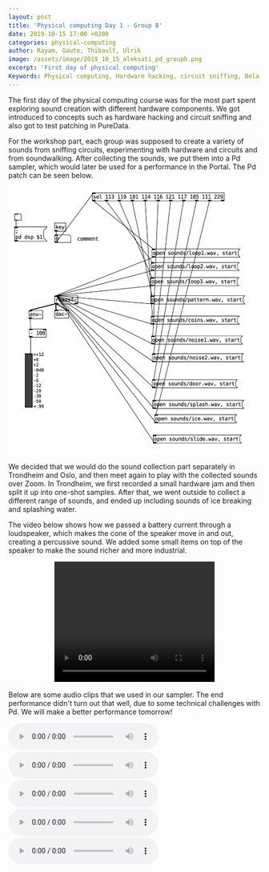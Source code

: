 ```yaml
---
layout: post
title: 'Physical computing Day 1 - Group B'
date: 2019-10-15 17:00 +0200
categories: physical-computing
author: Rayam, Gaute, Thibault, Ulrik
image: /assets/image/2019_10_15_aleksati_pd_groupb.png
excerpt: 'First day of physical computing'
Keywords: Physical computing, Hardware hacking, circuit sniffing, Bela, Pure Data
---
```


The first day of the physical computing course was for the most part spent exploring sound creation with different hardware components. We got introduced to concepts such as hardware hacking and circuit sniffing and also got to test patching in PureData.

For the workshop part, each group was supposed to create a variety of sounds from sniffing circuits, experimenting with hardware and circuits and from soundwalking. After collecting the sounds, we put them into a Pd sampler, which would later be used for a performance in the Portal. The Pd patch can be seen below.

<img src="/assets/image/2019_10_15_aleksati_pd_groupb.png">

We decided that we would do the sound collection part separately in Trondheim and Oslo, and then meet again to play with the collected sounds over Zoom. In Trondheim, we first recorded a small hardware jam and then split it up into one-shot samples. After that, we went outside to collect a different range of sounds, and ended up including sounds of ice breaking and splashing water.

The video below shows how we passed a battery current through a loudspeaker, which makes the cone of the speaker move in and out, creating a percussive sound. We added some small items on top of the speaker to make the sound richer and more industrial.

<figure align="middle">
  <video width="320" height="240" controls>
    <source src="https://docs.google.com/uc?export=download&id=1e8Bh-MyezMrAs49VHBkO_7yoE7xHy9eg" type='video/mp4'>
    Your browser does not support video tag.
  </video>
</figure>

Below are some audio clips that we used in our sampler. The end performance didn't turn out that well, due to some technical challenges with Pd. We will make a better performance tomorrow!

<audio controls>
  <source src="https://docs.google.com/uc?export=download&id=1S3LGg7p3v86RIsRZKJ4larZLS4Q-R5Le" type="audio/wav">
Your browser does not support the audio element.
</audio>

<audio controls>
  <source src="https://docs.google.com/uc?export=download&id=1yL4OCPgAkTYhOaP4iKpyKruPrGJrOo9s" type="audio/wav">
  Your browser does not support the audio element.
</audio>
<audio controls>
  <source src="https://docs.google.com/uc?export=download&id=13EBTeJgai2Dy1hD3ll3VDvD5SX_yx-Op" type="audio/wav">
  Your browser does not support the audio element.
</audio>
<audio controls>
  <source src="https://docs.google.com/uc?export=download&id=1ZirX4wACpdJ4OITeoU-67t7ASBVHUk6w" type="audio/wav">
  Your browser does not support the audio element.
</audio>
<audio controls>
  <source src="https://docs.google.com/uc?export=download&id=1MVj3AX6m14giVB0zNsVqhVZjCvbCbH5R" type="audio/wav">
  Your browser does not support the audio element.
</audio>
